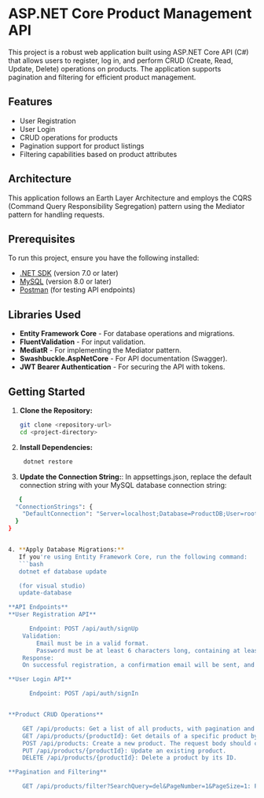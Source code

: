 # ASP.NET Core Product Management API
This project is a robust web application built using ASP.NET Core API (C#) that allows users to register, log in, and perform CRUD (Create, Read, Update, Delete) operations on products. The application supports pagination and filtering for efficient product management.

## Features
- User Registration
- User Login
- CRUD operations for products
- Pagination support for product listings
- Filtering capabilities based on product attributes

## Architecture
This application follows an Earth Layer Architecture and employs the CQRS (Command Query Responsibility Segregation) pattern using the Mediator pattern for handling requests.

## Prerequisites
To run this project, ensure you have the following installed:
- [.NET SDK](https://dotnet.microsoft.com/download) (version 7.0 or later)
- [MySQL](https://dev.mysql.com/downloads/mysql/) (version 8.0 or later)
- [Postman](https://www.postman.com/downloads/) (for testing API endpoints)

## Libraries Used
- **Entity Framework Core** - For database operations and migrations.
- **FluentValidation** - For input validation.
- **MediatR** - For implementing the Mediator pattern.
- **Swashbuckle.AspNetCore** - For API documentation (Swagger).
- **JWT Bearer Authentication** - For securing the API with tokens.

## Getting Started

1. **Clone the Repository:**
   ```bash
   git clone <repository-url>
   cd <project-directory>
   
2. **Install Dependencies:**
   ```bash
    dotnet restore
   
3. **Update the Connection String:**:
In appsettings.json, replace the default connection string with your MySQL database connection string:
```bash
   {
  "ConnectionStrings": {
    "DefaultConnection": "Server=localhost;Database=ProductDB;User=root;Password=my-secret-pw;"
  }
}


4. **Apply Database Migrations:**
   If you're using Entity Framework Core, run the following command:
   ```bash
   dotnet ef database update

   (for visual studio)
   update-database 

**API Endpoints**
**User Registration API**

      Endpoint: POST /api/auth/signUp
    Validation:
        Email must be in a valid format.
        Password must be at least 6 characters long, containing at least one uppercase letter, one lowercase letter, and one number.
    Response:
    On successful registration, a confirmation email will be sent, and user details will be saved in the database.

**User Login API**

      Endpoint: POST /api/auth/signIn


**Product CRUD Operations**

    GET /api/products: Get a list of all products, with pagination and optional filters.
    GET /api/products/{productId}: Get details of a specific product by its ID.
    POST /api/products: Create a new product. The request body should contain details like name, description, price, etc.
    PUT /api/products/{productId}: Update an existing product.
    DELETE /api/products/{productId}: Delete a product by its ID.

**Pagination and Filtering**

    GET /api/products/filter?SearchQuery=del&PageNumber=1&PageSize=1: Filter products based on price and name.
